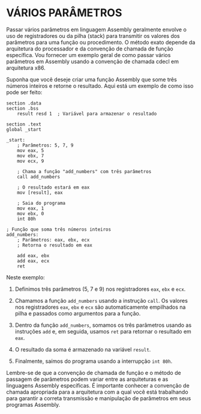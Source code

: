 # VÁRIOS PARÂMETROS
Passar vários parâmetros em linguagem Assembly geralmente envolve o uso de registradores ou da pilha (stack) para transmitir os valores dos parâmetros para uma função ou procedimento. O método exato depende da arquitetura do processador e da convenção de chamada de função específica. Vou fornecer um exemplo geral de como passar vários parâmetros em Assembly usando a convenção de chamada cdecl em arquitetura x86.

Suponha que você deseje criar uma função Assembly que some três números inteiros e retorne o resultado. Aqui está um exemplo de como isso pode ser feito:

```assembly
section .data
section .bss
    result resd 1  ; Variável para armazenar o resultado

section .text
global _start

_start:
    ; Parâmetros: 5, 7, 9
    mov eax, 5
    mov ebx, 7
    mov ecx, 9

    ; Chama a função "add_numbers" com três parâmetros
    call add_numbers

    ; O resultado estará em eax
    mov [result], eax

    ; Saia do programa
    mov eax, 1
    mov ebx, 0
    int 80h

; Função que soma três números inteiros
add_numbers:
    ; Parâmetros: eax, ebx, ecx
    ; Retorna o resultado em eax

    add eax, ebx
    add eax, ecx
    ret
```

Neste exemplo:

1. Definimos três parâmetros (5, 7 e 9) nos registradores `eax`, `ebx` e `ecx`.

2. Chamamos a função `add_numbers` usando a instrução `call`. Os valores nos registradores `eax`, `ebx` e `ecx` são automaticamente empilhados na pilha e passados como argumentos para a função.

3. Dentro da função `add_numbers`, somamos os três parâmetros usando as instruções `add` e, em seguida, usamos `ret` para retornar o resultado em `eax`.

4. O resultado da soma é armazenado na variável `result`.

5. Finalmente, saímos do programa usando a interrupção `int 80h`.

Lembre-se de que a convenção de chamada de função e o método de passagem de parâmetros podem variar entre as arquiteturas e as linguagens Assembly específicas. É importante conhecer a convenção de chamada apropriada para a arquitetura com a qual você está trabalhando para garantir a correta transmissão e manipulação de parâmetros em seus programas Assembly.